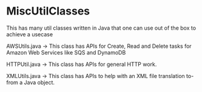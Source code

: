 # MiscUtilClasses
This has many util classes written in Java that one can use out of the box to achieve a usecase

AWSUtils.java -> This class has APIs for Create, Read and Delete tasks for Amazon Web Services like SQS and DynamoDB

HTTPUtil.java -> This class has APIs for general HTTP work.

XMLUtils.java -> This class has APIs to help with an XML file translation to-from a Java object.

